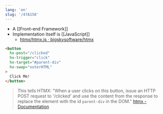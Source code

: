 ```yaml
---
lang: 'en'
slug: '/47A158'
---
```


- A [[Front-end Framework]]
- Implementation itself is [[JavaScript]]
  - [htmx/htmx.js · bigskysoftware/htmx](https://github.com/bigskysoftware/htmx/blob/master/src/htmx.js)

```html
<button
  hx-post="/clicked"
  hx-trigger="click"
  hx-target="#parent-div"
  hx-swap="outerHTML"
>
  Click Me!
</button>
```

> This tells HTMX: "When a user clicks on this button, issue an HTTP POST request to '/clicked' and use the content from the response to replace the element with the id `parent-div` in the DOM." [htmx - Documentation](https://htmx.org/docs/)
